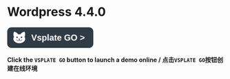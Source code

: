 # Wordpress 4.4.0

<a href="https://www.vsplate.com/?docker-compose=https://github.com/vsplate/dcenvs/wordpress/4.4.0"><img alt="VSPLATE GO" src="https://raw.githubusercontent.com/vsplate/images/master/vsgo_btn.png" width="200px"></a>

**Click the `VSPLATE GO` button to launch a demo online / 点击`VSPLATE GO`按钮创建在线环境**